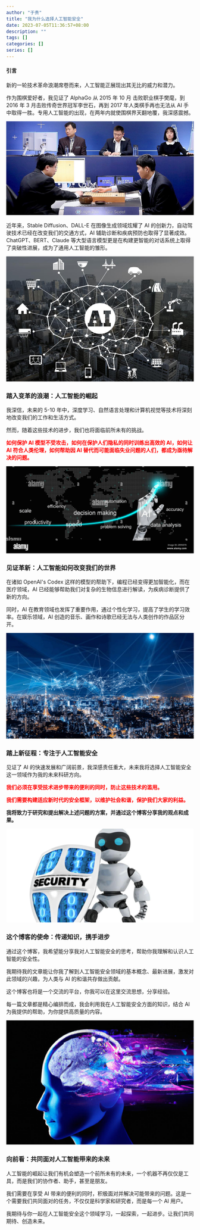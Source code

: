 ```yaml
---
author: "于贵"
title: "我为什么选择人工智能安全"
date: 2023-07-05T11:36:57+08:00
description: ""
tags: []
categories: []
series: []
---
```


#### 引言

新的一轮技术革命浪潮席卷而来，人工智能正展现出其无比的威力和潜力。

作为围棋爱好者，我见证了 AlphaGo 从 2015 年 10 月 击败职业棋手樊麾，到 2016 年 3 月击败传奇世界冠军李世石，再到 2017 年人类棋手再也无法从 AI 手中取得一胜。专用人工智能的出现，在两年内就使围棋界天翻地覆，我深感震撼。

![alphago](images/alphago.jpg)

近年来，Stable Diffusion、DALL-E 在图像生成领域炫耀了 AI 的创新力，自动驾驶技术已经在改变我们的交通方式，AI 辅助诊断和疾病预防也取得了显著成效。ChatGPT、BERT、Claude 等大型语言模型更是在构建更智能的对话系统上取得了突破性进展，成为了通用人工智能的雏形。

![ai_techs](images/ai_techs.jpeg)

### 踏入变革的浪潮：人工智能的崛起

我深信，未来的 5-10 年中，深度学习、自然语言处理和计算机视觉等技术将深刻地改变我们的工作和生活方式。

然而，随着这些技术的进步，我们也将面临前所未有的挑战。

<font color='red'> **如何保护 AI 模型不受攻击，如何在保护人们隐私的同时训练出高效的 AI，如何让 AI 符合人类伦理，如何帮助因 AI 替代而可能面临失业问题的人们，都成为亟待解决的问题。**</font>

![rise_of_ai](images/rise_of_ai.jpg)

### 见证革新：人工智能如何改变我们的世界

在诸如 OpenAI's Codex 这样的模型的帮助下，编程已经变得更加智能化，而在医疗领域，AI 已经能够帮助我们对复杂的生物信息进行解读，为疾病诊断提供了新的方向。

同时，AI 在教育领域也发挥了重要作用，通过个性化学习，提高了学生的学习效率。在娱乐领域，AI 创造的音乐、画作和诗歌已经无法与人类创作的作品区分开。

![ai_changes_world](images/ai_changes_world.jpg)

### 踏上新征程：专注于人工智能安全

见证了 AI 的快速发展和广阔前景，我深感责任重大，未来我将选择人工智能安全这一领域作为我的未来科研方向。

<font color='red'> **我们必须在享受技术进步带来的便利的同时，防止这些技术的滥用。**</font>

<font color='red'> **我们需要构建适应新时代的安全框架，以维护社会和谐，保护我们大家的利益。**</font>

**我将致力于研究和提出解决上述问题的方案，并通过这个博客分享我的观点和成果。**

![ai_security](images/ai_security.jpg)

### 这个博客的使命：传递知识，携手进步

通过这个博客，我希望能分享我对人工智能安全的思考，帮助你我理解和认识人工智能的安全性。

我期待我的文章能让你我了解到人工智能安全领域的基本概念、最新进展，激发对此领域的兴趣，为人类与 AI 的和谐共存做出贡献。

这个博客也将是一个交流的平台，你我可以在这里交流思想，分享经验。

每一篇文章都是精心编排而成，我会利用我在人工智能安全方面的知识，结合 AI 为我提供的帮助，为你提供高质量的内容。

![future_with_ai](images/future_with_ai.jpg)

### 向前看：共同面对人工智能带来的未来

人工智能的崛起让我们有机会塑造一个前所未有的未来，一个机器不再仅仅是工具，而是我们的协作者、助手，甚至是朋友。

我们需要在享受 AI 带来的便利的同时，积极面对并解决可能带来的问题。这是一个需要我们共同面对的任务，不仅仅是科学家和研究者，而是每一个 AI 用户。

我期待与你一起在人工智能安全这个领域学习，一起探索，一起进步。让我们共同期待、创造未来。

